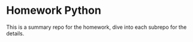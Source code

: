 # Homework Python

This is a summary repo for the homework, dive into each subrepo for the details.
